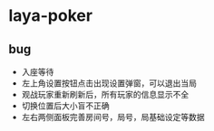# laya-poker

## bug
- 入座等待
- 左上角设置按钮点击出现设置弹窗，可以退出当局
- 观战玩家重新刷新后，所有玩家的信息显示不全
- 切换位置后大小盲不正确
- 左右两侧面板完善房间号，局号，局基础设定等数据
